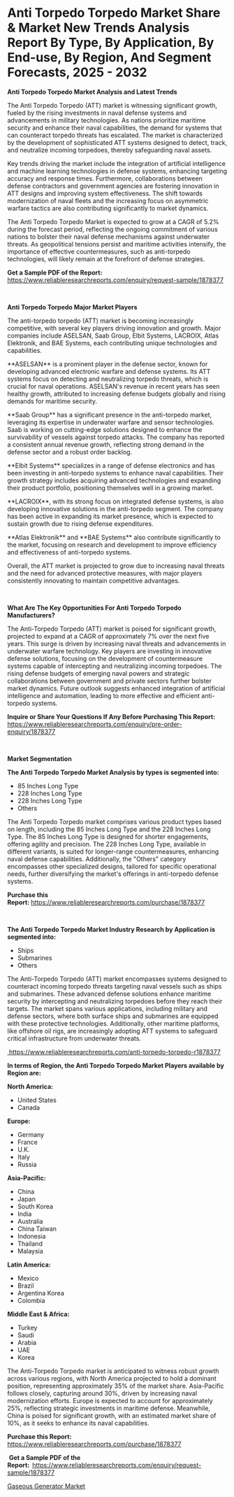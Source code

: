<p><h1>Anti Torpedo Torpedo Market Share & Market New Trends Analysis Report By Type, By Application, By End-use, By Region, And Segment Forecasts, 2025 - 2032</h1></p><p><strong>Anti Torpedo Torpedo Market Analysis and Latest Trends</strong></p>
<p><p>The Anti Torpedo Torpedo (ATT) market is witnessing significant growth, fueled by the rising investments in naval defense systems and advancements in military technologies. As nations prioritize maritime security and enhance their naval capabilities, the demand for systems that can counteract torpedo threats has escalated. The market is characterized by the development of sophisticated ATT systems designed to detect, track, and neutralize incoming torpedoes, thereby safeguarding naval assets.</p><p>Key trends driving the market include the integration of artificial intelligence and machine learning technologies in defense systems, enhancing targeting accuracy and response times. Furthermore, collaborations between defense contractors and government agencies are fostering innovation in ATT designs and improving system effectiveness. The shift towards modernization of naval fleets and the increasing focus on asymmetric warfare tactics are also contributing significantly to market dynamics.</p><p>The Anti Torpedo Torpedo Market is expected to grow at a CAGR of 5.2% during the forecast period, reflecting the ongoing commitment of various nations to bolster their naval defense mechanisms against underwater threats. As geopolitical tensions persist and maritime activities intensify, the importance of effective countermeasures, such as anti-torpedo technologies, will likely remain at the forefront of defense strategies.</p></p>
<p><strong>Get a Sample PDF of the Report:&nbsp;</strong> <a href="https://www.reliableresearchreports.com/enquiry/request-sample/1878377?utm_campaign=3359&utm_medium=2&utm_source=Github&utm_content=ia&utm_term=10042025&utm_id=anti-torpedo-torpedo">https://www.reliableresearchreports.com/enquiry/request-sample/1878377</a></p>
<p>&nbsp;</p>
<p><strong>Anti Torpedo Torpedo Major Market Players</strong></p>
<p><p>The anti-torpedo torpedo (ATT) market is becoming increasingly competitive, with several key players driving innovation and growth. Major companies include ASELSAN, Saab Group, Elbit Systems, LACROIX, Atlas Elektronik, and BAE Systems, each contributing unique technologies and capabilities.</p><p>**ASELSAN** is a prominent player in the defense sector, known for developing advanced electronic warfare and defense systems. Its ATT systems focus on detecting and neutralizing torpedo threats, which is crucial for naval operations. ASELSAN's revenue in recent years has seen healthy growth, attributed to increasing defense budgets globally and rising demands for maritime security.</p><p>**Saab Group** has a significant presence in the anti-torpedo market, leveraging its expertise in underwater warfare and sensor technologies. Saab is working on cutting-edge solutions designed to enhance the survivability of vessels against torpedo attacks. The company has reported a consistent annual revenue growth, reflecting strong demand in the defense sector and a robust order backlog.</p><p>**Elbit Systems** specializes in a range of defense electronics and has been investing in anti-torpedo systems to enhance naval capabilities. Their growth strategy includes acquiring advanced technologies and expanding their product portfolio, positioning themselves well in a growing market.</p><p>**LACROIX**, with its strong focus on integrated defense systems, is also developing innovative solutions in the anti-torpedo segment. The company has been active in expanding its market presence, which is expected to sustain growth due to rising defense expenditures.</p><p>**Atlas Elektronik** and **BAE Systems** also contribute significantly to the market, focusing on research and development to improve efficiency and effectiveness of anti-torpedo systems.</p><p>Overall, the ATT market is projected to grow due to increasing naval threats and the need for advanced protective measures, with major players consistently innovating to maintain competitive advantages.</p></p>
<p>&nbsp;</p>
<p><strong>What Are The Key Opportunities For Anti Torpedo Torpedo Manufacturers?</strong></p>
<p><p>The Anti-Torpedo Torpedo (ATT) market is poised for significant growth, projected to expand at a CAGR of approximately 7% over the next five years. This surge is driven by increasing naval threats and advancements in underwater warfare technology. Key players are investing in innovative defense solutions, focusing on the development of countermeasure systems capable of intercepting and neutralizing incoming torpedoes. The rising defense budgets of emerging naval powers and strategic collaborations between government and private sectors further bolster market dynamics. Future outlook suggests enhanced integration of artificial intelligence and automation, leading to more effective and efficient anti-torpedo systems.</p></p>
<p><strong>Inquire or Share Your Questions If Any Before Purchasing This Report:</strong> <a href="https://www.reliableresearchreports.com/enquiry/pre-order-enquiry/1878377?utm_campaign=3359&utm_medium=2&utm_source=Github&utm_content=ia&utm_term=10042025&utm_id=anti-torpedo-torpedo">https://www.reliableresearchreports.com/enquiry/pre-order-enquiry/1878377</a></p>
<p>&nbsp;</p>
<p><strong>Market Segmentation</strong></p>
<p><strong>The Anti Torpedo Torpedo Market Analysis by types is segmented into:</strong></p>
<p><ul><li>85 Inches Long Type</li><li>228 Inches Long Type</li><li>228 Inches Long Type</li><li>Others</li></ul></p>
<p><p>The Anti Torpedo Torpedo market comprises various product types based on length, including the 85 Inches Long Type and the 228 Inches Long Type. The 85 Inches Long Type is designed for shorter engagements, offering agility and precision. The 228 Inches Long Type, available in different variants, is suited for longer-range countermeasures, enhancing naval defense capabilities. Additionally, the "Others" category encompasses other specialized designs, tailored for specific operational needs, further diversifying the market's offerings in anti-torpedo defense systems.</p></p>
<p><strong>Purchase this Report:&nbsp;</strong><a href="https://www.reliableresearchreports.com/purchase/1878377?utm_campaign=3359&utm_medium=2&utm_source=Github&utm_content=ia&utm_term=10042025&utm_id=anti-torpedo-torpedo">https://www.reliableresearchreports.com/purchase/1878377</a></p>
<p>&nbsp;</p>
<p><strong>The Anti Torpedo Torpedo Market Industry Research by Application is segmented into:</strong></p>
<p><ul><li>Ships</li><li>Submarines</li><li>Others</li></ul></p>
<p><p>The Anti-Torpedo Torpedo (ATT) market encompasses systems designed to counteract incoming torpedo threats targeting naval vessels such as ships and submarines. These advanced defense solutions enhance maritime security by intercepting and neutralizing torpedoes before they reach their targets. The market spans various applications, including military and defense sectors, where both surface ships and submarines are equipped with these protective technologies. Additionally, other maritime platforms, like offshore oil rigs, are increasingly adopting ATT systems to safeguard critical infrastructure from underwater threats.</p></p>
<p><a href="https://www.reliableresearchreports.com/anti-torpedo-torpedo-r1878377?utm_campaign=3359&utm_medium=2&utm_source=Github&utm_content=ia&utm_term=10042025&utm_id=anti-torpedo-torpedo">&nbsp;https://www.reliableresearchreports.com/anti-torpedo-torpedo-r1878377</a></p>
<p><strong>In terms of Region, the Anti Torpedo Torpedo Market Players available by Region are:</strong></p>
<p>
    <p> <strong> North America: </strong>
        <ul>
            <li>United States</li>
            <li>Canada</li>
        </ul>
        </p> 
    <p> <strong> Europe: </strong>
        <ul>
            <li>Germany</li>
            <li>France</li>
            <li>U.K.</li>
            <li>Italy</li>
            <li>Russia</li>
        </ul>
        </p> 
    <p> <strong> Asia-Pacific: </strong>
        <ul>
            <li>China</li>
            <li>Japan</li>
            <li>South Korea</li>
            <li>India</li>
            <li>Australia</li>
            <li>China Taiwan</li>
            <li>Indonesia</li>
            <li>Thailand</li>
            <li>Malaysia</li>
        </ul>
        </p> 
    <p> <strong> Latin America: </strong>
        <ul>
            <li>Mexico</li>
            <li>Brazil</li>
            <li>Argentina Korea</li>
            <li>Colombia</li>
        </ul>
        </p> 
    <p> <strong> Middle East & Africa: </strong>
        <ul>
            <li>Turkey</li>
            <li>Saudi</li>
            <li>Arabia</li>
            <li>UAE</li>
            <li>Korea</li>
        </ul>
    </p>
    </p>
<p><p>The Anti-Torpedo Torpedo market is anticipated to witness robust growth across various regions, with North America projected to hold a dominant position, representing approximately 35% of the market share. Asia-Pacific follows closely, capturing around 30%, driven by increasing naval modernization efforts. Europe is expected to account for approximately 25%, reflecting strategic investments in maritime defense. Meanwhile, China is poised for significant growth, with an estimated market share of 10%, as it seeks to enhance its naval capabilities.</p></p>
<p><strong>Purchase this Report: </strong><a href="https://www.reliableresearchreports.com/purchase/1878377?utm_campaign=3359&utm_medium=2&utm_source=Github&utm_content=ia&utm_term=10042025&utm_id=anti-torpedo-torpedo">https://www.reliableresearchreports.com/purchase/1878377</a></p>
<p>&nbsp;<strong>Get a Sample PDF of the Report:&nbsp;&nbsp;</strong><a href="https://www.reliableresearchreports.com/enquiry/request-sample/1878377?utm_campaign=3359&utm_medium=2&utm_source=Github&utm_content=ia&utm_term=10042025&utm_id=anti-torpedo-torpedo">https://www.reliableresearchreports.com/enquiry/request-sample/1878377</a></p>
<p><strong></strong></p>
<p><p><a href="https://github.com/busamoleankk/Market-Research-Report-List-1/blob/main/gaseous-generator-market.md?utm_campaign=3359&utm_medium=2&utm_source=Github&utm_content=ia&utm_term=10042025&utm_id=anti-torpedo-torpedo">Gaseous Generator Market</a></p></p>